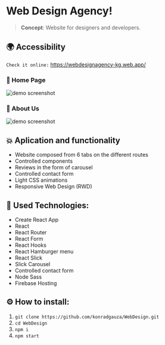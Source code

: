 # Web Design Agency!

> **Concept**: Website for designers and developers. 





## 🌍 Accessibility


```Check it online:``` https://webdesignagency-kg.web.app/


### 🔮 Home Page
![demo screenshot](./src/assets/readMe/home.png)
### 🥺 About Us
![demo screenshot](./src/assets/readMe/aboutUs.png)


## 💥 Aplication and functionality

* Website composed from 6 tabs on the different routes
* Controlled components
* Reviews in the form of carousel
* Controlled contact form
* Light CSS animations
* Responsive Web Design (RWD)

## 📓 Used Technologies:

- Create React App
- React
- React Router
- React Form
- React Hooks
- React Hamburger menu
- React Slick
- Slick Carousel
- Controlled contact form
- Node Sass
- Firebase Hosting


## ⚙️ How to install:
1. ``` git clone https://github.com/konradgauza/WebDesign.git ```
2. ``` cd WebDesign ```
3. ``` npm i ```
4. ``` npm start ```